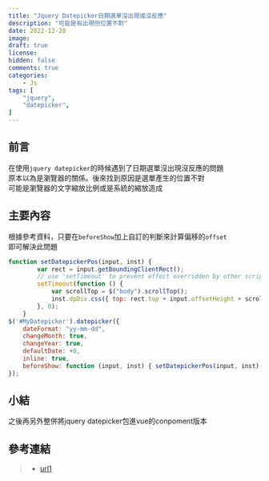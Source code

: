 ```yaml
---
title: "Jquery Datepicker日期選單沒出現或沒反應"
description: "可能是有出現但位置不對"
date: 2022-12-28
image: 
draft: true
license: 
hidden: false
comments: true
categories:
    - Js
tags: [
    "jquery",
    "datepicker",
]
---
```


## 前言

在使用`jquery datepicker`的時候遇到了日期選單沒出現沒反應的問題  
原本以為是瀏覽器的關係。後來找到原因是選單產生的位置不對  
可能是瀏覽器的文字縮放比例或是系統的縮放造成  

## 主要內容

根據參考資料，只要在`beforeShow`加上自訂的判斷來計算偏移的`offset`  
即可解決此問題

```javascript
function setDatepickerPos(input, inst) {
        var rect = input.getBoundingClientRect();
        // use 'setTimeout' to prevent effect overridden by other scripts
        setTimeout(function () {
            var scrollTop = $("body").scrollTop();
    	    inst.dpDiv.css({ top: rect.top + input.offsetHeight + scrollTop });
        }, 0);
    }
$('#MyDatepicker').datepicker({
	dateFormat: "yy-mm-dd",
	changeMonth: true,
	changeYear: true,
	defaultDate: +0,
	inline: true,
	beforeShow: function (input, inst) { setDatepickerPos(input, inst) },
});  
```

## 小結

之後再另外整併將jquery datepicker包進vue的conpoment版本

## 參考連結

>* [url1](https://aries.me/2020/08/03/jquery-ui-1-12-datepicker-wrong-position-issue-and-fix/)